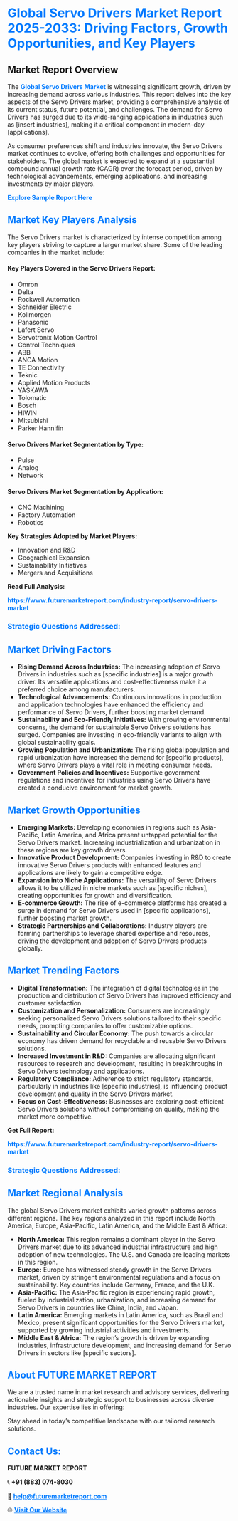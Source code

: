 <h1 style="color: #007BFF;">Global Servo Drivers Market Report 2025-2033: Driving Factors, Growth Opportunities, and Key Players</h1>

<section id="overview">
<h2>Market Report Overview</h2>
<p>The <a href="https://www.futuremarketreport.com/industry-report/servo-drivers-market" style="color: #007BFF; text-decoration: none;"><strong>Global Servo Drivers Market</strong></a> is witnessing significant growth, driven by increasing demand across various industries. This report delves into the key aspects of the Servo Drivers market, providing a comprehensive analysis of its current status, future potential, and challenges. The demand for Servo Drivers has surged due to its wide-ranging applications in industries such as [insert industries], making it a critical component in modern-day [applications].</p>
<p>As consumer preferences shift and industries innovate, the Servo Drivers market continues to evolve, offering both challenges and opportunities for stakeholders. The global market is expected to expand at a substantial compound annual growth rate (CAGR) over the forecast period, driven by technological advancements, emerging applications, and increasing investments by major players.</p>
</section>

<section id="overview">
<p><a href="https://www.futuremarketreport.com/request-sample/reportId=75521" style="color: #007BFF; text-decoration: none;"><strong>Explore Sample Report Here</strong></a></p>
</section>

<section id="key-players">
<h2 style="color: #007BFF;">Market Key Players Analysis</h2>
<p>The Servo Drivers market is characterized by intense competition among key players striving to capture a larger market share. Some of the leading companies in the market include:</p>
<h4>Key Players Covered in the Servo Drivers Report:</h4>
<ul><li>Omron</li><li>Delta</li><li>Rockwell Automation</li><li>Schneider Electric</li><li>Kollmorgen</li><li>Panasonic</li><li>Lafert Servo</li><li>Servotronix Motion Control</li><li>Control Techniques</li><li>ABB</li><li>ANCA Motion</li><li>TE Connectivity</li><li>Teknic</li><li>Applied Motion Products</li><li>YASKAWA</li><li>Tolomatic</li><li>Bosch</li><li>HIWIN</li><li>Mitsubishi</li><li>Parker Hannifin</li></ul>
<h4>Servo Drivers Market Segmentation by Type:</h4>
<ul><li>Pulse</li><li>Analog</li><li>Network</li></ul>

<h4>Servo Drivers Market Segmentation by Application:</h4>
<ul><li>CNC Machining</li><li>Factory Automation</li><li>Robotics</li></ul>
<p><strong>Key Strategies Adopted by Market Players:</strong></p>
<ul>
<li>Innovation and R&D</li>
<li>Geographical Expansion</li>
<li>Sustainability Initiatives</li>
<li>Mergers and Acquisitions</li>
</ul>
</section>

<section>
<p><strong>Read Full Analysis: </strong></p><a href="https://www.futuremarketreport.com/industry-report/servo-drivers-market" style="color: #007BFF; text-decoration: none;"><strong>https://www.futuremarketreport.com/industry-report/servo-drivers-market</strong></a>
<h3 style="color: #007BFF;">Strategic Questions Addressed:</h3>
</section>

<section id="driving-factors">
<h2 style="color: #007BFF;">Market Driving Factors</h2>
<ul>
<li><strong>Rising Demand Across Industries:</strong> The increasing adoption of Servo Drivers in industries such as [specific industries] is a major growth driver. Its versatile applications and cost-effectiveness make it a preferred choice among manufacturers.</li>
<li><strong>Technological Advancements:</strong> Continuous innovations in production and application technologies have enhanced the efficiency and performance of Servo Drivers, further boosting market demand.</li>
<li><strong>Sustainability and Eco-Friendly Initiatives:</strong> With growing environmental concerns, the demand for sustainable Servo Drivers solutions has surged. Companies are investing in eco-friendly variants to align with global sustainability goals.</li>
<li><strong>Growing Population and Urbanization:</strong> The rising global population and rapid urbanization have increased the demand for [specific products], where Servo Drivers plays a vital role in meeting consumer needs.</li>
<li><strong>Government Policies and Incentives:</strong> Supportive government regulations and incentives for industries using Servo Drivers have created a conducive environment for market growth.</li>
</ul>
</section>

<section id="growth-opportunities">
<h2 style="color: #007BFF;">Market Growth Opportunities</h2>
<ul>
<li><strong>Emerging Markets:</strong> Developing economies in regions such as Asia-Pacific, Latin America, and Africa present untapped potential for the Servo Drivers market. Increasing industrialization and urbanization in these regions are key growth drivers.</li>
<li><strong>Innovative Product Development:</strong> Companies investing in R&D to create innovative Servo Drivers products with enhanced features and applications are likely to gain a competitive edge.</li>
<li><strong>Expansion into Niche Applications:</strong> The versatility of Servo Drivers allows it to be utilized in niche markets such as [specific niches], creating opportunities for growth and diversification.</li>
<li><strong>E-commerce Growth:</strong> The rise of e-commerce platforms has created a surge in demand for Servo Drivers used in [specific applications], further boosting market growth.</li>
<li><strong>Strategic Partnerships and Collaborations:</strong> Industry players are forming partnerships to leverage shared expertise and resources, driving the development and adoption of Servo Drivers products globally.</li>
</ul>
</section>

<section id="trending-factors">
<h2 style="color: #007BFF;">Market Trending Factors</h2>
<ul>
<li><strong>Digital Transformation:</strong> The integration of digital technologies in the production and distribution of Servo Drivers has improved efficiency and customer satisfaction.</li>
<li><strong>Customization and Personalization:</strong> Consumers are increasingly seeking personalized Servo Drivers solutions tailored to their specific needs, prompting companies to offer customizable options.</li>
<li><strong>Sustainability and Circular Economy:</strong> The push towards a circular economy has driven demand for recyclable and reusable Servo Drivers solutions.</li>
<li><strong>Increased Investment in R&D:</strong> Companies are allocating significant resources to research and development, resulting in breakthroughs in Servo Drivers technology and applications.</li>
<li><strong>Regulatory Compliance:</strong> Adherence to strict regulatory standards, particularly in industries like [specific industries], is influencing product development and quality in the Servo Drivers market.</li>
<li><strong>Focus on Cost-Effectiveness:</strong> Businesses are exploring cost-efficient Servo Drivers solutions without compromising on quality, making the market more competitive.</li>
</ul>
</section>

<section>
<p><strong>Get Full Report: </strong></p><a href="https://www.futuremarketreport.com/industry-report/servo-drivers-market" style="color: #007BFF; text-decoration: none;"><strong>https://www.futuremarketreport.com/industry-report/servo-drivers-market</strong></a>
<h3 style="color: #007BFF;">Strategic Questions Addressed:</h3>
</section>


<section id="regional-analysis">
<h2 style="color: #007BFF;">Market Regional Analysis</h2>
<p>The global Servo Drivers market exhibits varied growth patterns across different regions. The key regions analyzed in this report include North America, Europe, Asia-Pacific, Latin America, and the Middle East & Africa:</p>
<ul>
<li><strong>North America:</strong> This region remains a dominant player in the Servo Drivers market due to its advanced industrial infrastructure and high adoption of new technologies. The U.S. and Canada are leading markets in this region.</li>
<li><strong>Europe:</strong> Europe has witnessed steady growth in the Servo Drivers market, driven by stringent environmental regulations and a focus on sustainability. Key countries include Germany, France, and the U.K.</li>
<li><strong>Asia-Pacific:</strong> The Asia-Pacific region is experiencing rapid growth, fueled by industrialization, urbanization, and increasing demand for Servo Drivers in countries like China, India, and Japan.</li>
<li><strong>Latin America:</strong> Emerging markets in Latin America, such as Brazil and Mexico, present significant opportunities for the Servo Drivers market, supported by growing industrial activities and investments.</li>
<li><strong>Middle East & Africa:</strong> The region’s growth is driven by expanding industries, infrastructure development, and increasing demand for Servo Drivers in sectors like [specific sectors].</li>
</ul>
</section>

<footer>
<h2 style="color: #007BFF;">About FUTURE MARKET REPORT</h2>
<p>We are a trusted name in market research and advisory services, delivering actionable insights and strategic support to businesses across diverse industries. Our expertise lies in offering:</p>

<p>Stay ahead in today’s competitive landscape with our tailored research solutions.</p>

<h2 style="color: #007BFF;">Contact Us:</h2>
<p><strong>FUTURE MARKET REPORT</strong></p>
<p>📞 <strong>+91 (883) 074-8030</strong></p>
<p>📧 <strong><a href="mailto:help@futuremarketreport.com" style="color: #007BFF;">help@futuremarketreport.com</a></strong></p>
<p>🌐 <strong><a href="https://www.futuremarketreport.com/" style="color: #007BFF;">Visit Our Website</a></strong></p>
</footer>